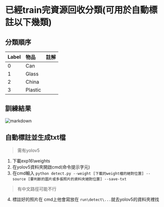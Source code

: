# 已經train完資源回收分類(可用於自動標註以下幾類)

## 分類順序


| Label     |  物品   | 註解|
| --------  |:------  | --------------------|
|  0        | Can     | |
|  1        | Glass   | |
|  2        | China   | |
|  3        | Plastic | |


## 訓練結果 
![markdown](https://upload.cc/i1/2022/07/03/LxrcpS.png
"train_result")

## 自動標註並生成txt檔
> 需有yolov5
1. 下載exp16\weights
2. 在yolov5資料夾開啟cmd(命令提示字元)
3. 在cmd輸入
`python detect.py --weight [下載的weight檔的絕對位置] --source [要判斷的圖片或多張照片的資料夾絕對位置] --save-txt`
>有中文路徑可能不行
4. 標註好的照片在 cmd上他會寫放在 `run\detect\...`就去yolov5的資料夾裡找

